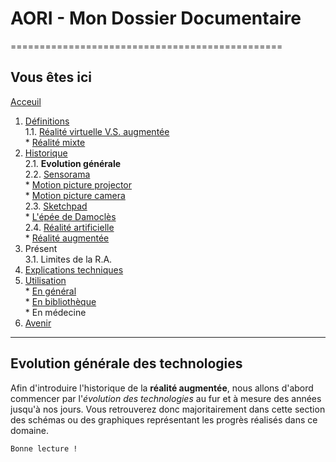 # AORI - Mon Dossier Documentaire
===============================================

## Vous êtes ici  
[Acceuil](Introduction.md)

1. [Définitions](defintion.md)  
  1.1. [Réalité virtuelle V.S. augmentée](vs.md)    
         * [Réalité mixte](mixed.md)  
2. [Historique](Histoire.md)  
  2.1. **Evolution générale**  
  2.2. [Sensorama](sensorama.md)  
         * [Motion picture projector](premierei.md)   
         * [Motion picture camera](secondei.md)  
  2.3. [Sketchpad](logiciel.md)  
         * [L'épée de Damoclès](epee.md)  
  2.4. [Réalité artificielle](rearti.md)  
         * [Réalité augmentée](ra.md)  
3. Présent  
  3.1. Limites de la R.A.  
4. [Explications techniques](Fonctionnement.md)  
5. [Utilisation](utilisation.md)  
         * [En général](engeneral.md)  
         * [En bibliothèque](bibli.md)  
         * En médecine  
 6. [Avenir](Avenir.md)  

-----------------------------------------------
 
 **Evolution générale** des technologies 
 ----------------------------------------------------------------------------------------------------------------------------------------
 Afin d'introduire l'historique de la __réalité augmentée__, nous allons d'abord commencer par l'*évolution des technologies* au fur et à mesure des années jusqu'à nos jours. Vous retrouverez donc majoritairement dans cette section des schémas ou des graphiques représentant les progrès réalisés dans ce domaine.
 
 ````
 Bonne lecture !
 ````
 

